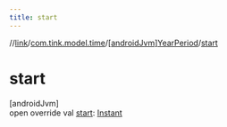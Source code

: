 ```yaml
---
title: start
---
```

//[link](../../../index.html)/[com.tink.model.time](../index.html)/[[androidJvm]YearPeriod](index.html)/[start](start.html)



# start



[androidJvm]\
open override val [start](start.html): [Instant](https://developer.android.com/reference/kotlin/java/time/Instant.html)




